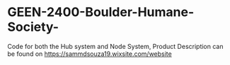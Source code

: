 # GEEN-2400-Boulder-Humane-Society-
Code for both the Hub system and Node System, Product Description can be found on https://sammdsouza19.wixsite.com/website 
